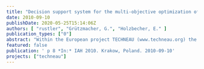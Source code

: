 ```yaml
---
title: "Decision support system for the multi-objective optimization of bank filtration systems"
date: 2010-09-10
publishDate: 2020-05-25T15:14:06Z
authors: [ "rustler", "Grützmacher, G.", "Holzbecher, E." ]
publication_types: ["0"]
abstract: "Within the European project TECHNEAU (www.techneau.org) the Berlin Center of Competence for Water (KWB) is investigating bank filtration (BF) and adjusted post-treatment as a managed aquifer recharge (MAR) technique to provide sustainable and safe drinking water supply to developing and newly industrialised countries. One of the tasks within the project is the development of a Decision Support System (DSS) to assess the feasibility of BF systems under varying boundary conditions such as: (i) quality of surface and ambient groundwater, (ii) local hydrological and hydrogeological properties (e.g. clogging layer) and (iii) well field design (distance to bank) and operation (pumping rates). Since the successful, cost-effective implementation of BF systems requires the optimization of multiple objectives such as (i) optimizing the BF share in order to maintain a predefined raw water quality, (ii) maintaining a predefined minimum travel time between bank and production well and (iii) achieving cost-efficiency of different well field design and operation schemes, all these objectives need to be addressed within the DSS."
featured: false
publication: ' p 8 *In:* IAH 2010. Krakow, Poland. 2010-09-10'
projects: ["techneau"]
---
```


